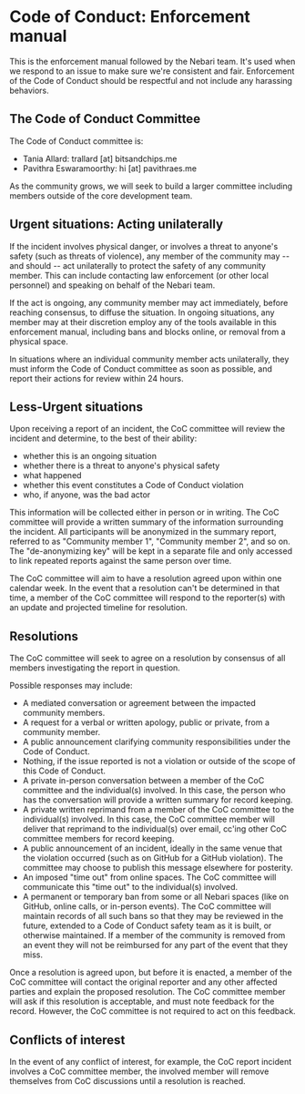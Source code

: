 # Code of Conduct: Enforcement manual

This is the enforcement manual followed by the Nebari team.
It's used when we respond to an issue to make sure we're consistent and fair.
Enforcement of the Code of Conduct should be respectful and not include any harassing behaviors.

## The Code of Conduct Committee

The Code of Conduct committee is:

* Tania Allard: trallard [at] bitsandchips.me
* Pavithra Eswaramoorthy: hi [at] pavithraes.me

As the community grows, we will seek to build a larger committee including members outside of the core development team.

## Urgent situations: Acting unilaterally

If the incident involves physical danger, or involves a threat to anyone's safety (such as threats of violence), any member of the community may -- and should -- act unilaterally to protect the safety of any community member.
This can include contacting law enforcement (or other local personnel) and speaking on behalf of the Nebari team.

If the act is ongoing, any community member may act immediately, before reaching consensus, to diffuse the situation.
In ongoing situations, any member may at their discretion employ any of the tools available in this enforcement manual, including bans and blocks online, or removal from a physical space.

In situations where an individual community member acts unilaterally, they must inform the Code of Conduct committee as soon as possible, and report their actions for review within 24 hours.

## Less-Urgent situations

Upon receiving a report of an incident, the CoC committee will review the incident and determine, to the best of their ability:

- whether this is an ongoing situation
- whether there is a threat to anyone's physical safety
- what happened
- whether this event constitutes a Code of Conduct violation
- who, if anyone, was the bad actor

This information will be collected either in person or in writing.
The CoC committee will provide a written summary of the information surrounding the incident.
All participants will be anonymized in the summary report, referred to as "Community member 1", "Community member 2", and so on.
The "de-anonymizing key" will be kept in a separate file and only accessed to link repeated reports against the same person over time.

The CoC committee will aim to have a resolution agreed upon within one calendar week.
In the event that a resolution can't be determined in that time, a member of the CoC committee will respond to the reporter(s) with an update and projected timeline for resolution.

## Resolutions

The CoC committee will seek to agree on a resolution by consensus of all members investigating the report in question.

Possible responses may include:

* A mediated conversation or agreement between the impacted community members.
* A request for a verbal or written apology, public or private, from a community member.
* A public announcement clarifying community responsibilities under the Code of Conduct.
* Nothing, if the issue reported is not a violation or outside of the scope of this Code of Conduct.
* A private in-person conversation between a member of the CoC committee and the individual(s) involved.
  In this case, the person who has the conversation will provide a written summary for record keeping.
* A private written reprimand from a member of the CoC committee to the individual(s) involved.
  In this case, the CoC committee member will deliver that reprimand to the individual(s) over email, cc'ing other CoC committee members for record keeping.
* A public announcement of an incident, ideally in the same venue that the violation occurred (such as on GitHub for a GitHub violation).
  The committee may choose to publish this message elsewhere for posterity.
* An imposed "time out" from online spaces.
  The CoC committee will communicate this "time out" to the individual(s) involved.
* A permanent or temporary ban from some or all Nebari spaces (like on GitHub, online calls, or in-person events).
  The CoC committee will maintain records of all such bans so that they may be reviewed in the future, extended to a Code of Conduct safety team as it is built, or otherwise maintained.
  If a member of the community is removed from an event they will not be reimbursed for any part of the event that they miss.

Once a resolution is agreed upon, but before it is enacted, a member of the CoC committee will contact the original reporter and any other affected parties and explain the proposed resolution.
The CoC committee member will ask if this resolution is acceptable, and must note feedback for the record.
However, the CoC committee is not required to act on this feedback.

## Conflicts of interest

In the event of any conflict of interest, for example, the CoC report incident involves a CoC committee member, the involved member will remove themselves from CoC discussions until a resolution is reached.
